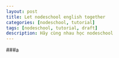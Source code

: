 ```yaml
---
layout: post
title: Let nodeschool english together
categories: [nodeschool, tutorial]
tags: [nodeschool, tutorial, draft]
description: Hãy cùng nhau học nodeschool
---
```


###a
